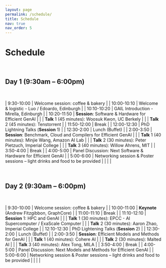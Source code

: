 ```yaml
---
layout: page
permalink: /schedule/
title: Schedule
nav: true
nav_order: 5
---
```

# Schedule

<br>

## Day 1 (9:30am – 6:00pm)

<br>

| 9:30-10:00  | Welcome session: coffee & bakery           |
| 10:00-10:10 | Welcome & logistic - Luo / Edoardo, Edinburgh |
| 10:10-10:20 | GAIL Introduction - Mirella, Edinburgh     |
| 10:20-11:50 | **Session**: Software & Hardware for Efficient GenAI |
|             | **Talk** 1 (45 minutes): Woosuk Kwon, UC Berkely |
|             | **Talk** 2 (45 minutes): Tenstorrent            |
| 11:50-12:00 | Break                                      |
| 12:00-12:30 | PhD Lightning Talks (**Session** 1)            |
| 12:30-2:00  | Lunch (Buffet)                             |
| 2:00-3:50   | **Session**: Benchmark, Cloud and Compilers for Efficient GenAI |
|             | **Talk** 1 (40 minutes): Minjie Wang, Amazon AI Lab |
|             | **Talk** 2 (30 minutes): Peter Pietzuch, Imperial College |
|             | **Talk** 3 (40 minutes): Willow Ahrens, MIT     |
| 3:50-4:00   | Break                                      |
| 4:00-5:00   | Panel Discussion: Next Software & Hardware for Efficient GenAI |
| 5:00-6:00   | Networking session & Poster sessions – light drinks and food to be provided |
| | |

<br>

## Day 2 (9:30am – 6:00pm)

<br>

| 9:30-10:00  | Welcome session: coffee & bakery           |
| 10:00-11:00 | **Keynote** (Andrew Fitzgibbon, GraphCore)     |
| 11:00-11:10 | Break                                      |
| 11:10-12:10 | **Session** 1: HPC and GenAI                   |
|             | **Talk** 1 (30 minutes): EPCC - AI Supercomputer / ExaScale Computer |
|             | **Talk** 2 (30 minutes): Aaron Zhao, Imperial College |
| 12:10-12:30 | PhD Lightening Talks (**Session** 2)            |
| 12:30-2:00  | Lunch (Buffet)                             |
| 2:00-3:50   | **Session**: Efficient Models and Methods for GenAI |
|             | **Talk** 1 (40 minutes): Cohere AI              |
|             | **Talk** 2 (30 minutes): Malted AI              |
|             | **Talk** 3 (40 minutes): Alex Tong, MILA        |
| 3:50-4:00   | Break                                      |
| 4:00-5:00   | Panel Discussion: Next Models and Methods for Efficient GenAI |
| 5:00-6:00   | Networking session & Poster sessions – light drinks and food to be provided |
| | |